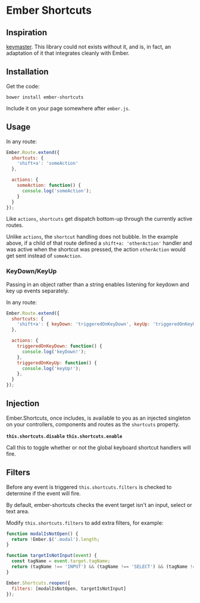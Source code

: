 # Ember Shortcuts

## Inspiration

[keymaster](https://github.com/madrobby/keymaster). This library could not
exists without it, and is, in fact, an adaptation of it that integrates cleanly
with Ember.

## Installation

Get the code:

    bower install ember-shortcuts

Include it on your page somewhere after `ember.js`.

## Usage

In any route:

```javascript
Ember.Route.extend({
  shortcuts: {
    'shift+a': 'someAction'
  },

  actions: {
    someAction: function() {
      console.log('someAction');
    }
  }
});
```

Like `actions`, `shortcuts` get dispatch bottom-up through the currently active
routes.

Unlike `actions`, the `shortcut` handling does not bubble. In the example
above, if a child of that route defined a `shift+a: 'otherAction'` handler and
was active when the shortcut was pressed, the action `otherAction` would get
sent instead of `someAction`.

### KeyDown/KeyUp

Passing in an object rather than a string enables listening for keydown and
key up events separately.

In any route:

```javascript
Ember.Route.extend({
  shortcuts: {
    'shift+a': { keyDown: 'triggeredOnKeyDown', keyUp: 'triggeredOnKeyUp' },
  },

  actions: {
    triggeredOnKeyDown: function() {
      console.log('keyDown!');
    },
    triggeredOnKeyUp: function() {
      console.log('keyUp!');
    },
  }
});
```

## Injection

Ember.Shortcuts, once includes, is available to you as an injected singleton on
your controllers, components and routes as the `shortcuts` property.

**`this.shortcuts.disable`**
**`this.shortcuts.enable`**

Call this to toggle whether or not the global keyboard shortcut handlers will
fire.

## Filters

Before any event is triggered `this.shortcuts.filters` is checked to determine
if the event will fire. 

By default, ember-shortcuts checks the event target isn't an input, select or 
text area.

Modify `this.shortcuts.filters` to add extra filters, for example:

```javascript
function modalIsNotOpen() {
  return !Ember.$('.modal').length;
}

function targetIsNotInput(event) {
  const tagName = event.target.tagName;
  return (tagName !== 'INPUT') && (tagName !== 'SELECT') && (tagName !== 'TEXTAREA');
}

Ember.Shortcuts.reopen({
  filters: [modalIsNotOpen, targetIsNotInput]
});
```
